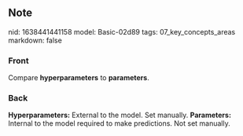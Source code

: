 ## Note
nid: 1638441441158
model: Basic-02d89
tags: 07_key_concepts_areas
markdown: false

### Front
Compare <b>hyperparameters</b> to <b>parameters</b>.

### Back
<b>Hyperparameters:</b> External to the model. Set manually.
<b>Parameters:</b> Internal to the model required to make
predictions. Not set manually.
